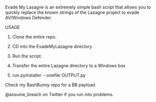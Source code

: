 
Evade My Lasagne is an extremely simple bash script that allows you to quickly replace the known strings of the Lazagne project to evade AV/Windows Defender.

USAGE

1. Clone the entire repo. 

2. CD into the EvadeMyLazagne directory 

3. Run the script.

4. Transfer the entire Lazagne directory to a Windows box 

5. run pyinstaller --onefile OUTPUT.py 

Check my BashBunny repo for a BB payload. 

@assume_breach on Twitter if you run into problems.
